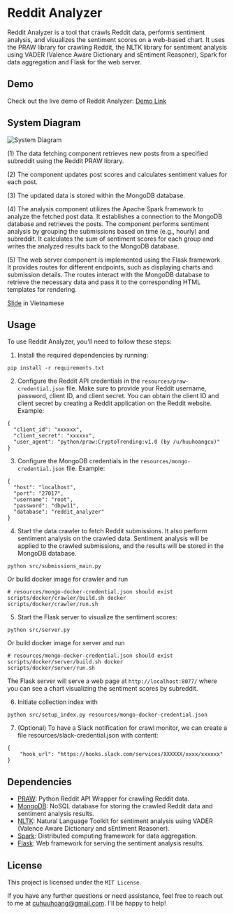 # Reddit Analyzer

Reddit Analyzer is a tool that crawls Reddit data, performs sentiment analysis, and visualizes the sentiment scores on a web-based chart. It uses the PRAW library for crawling Reddit, the NLTK library for sentiment analysis using VADER (Valence Aware Dictionary and sEntiment Reasoner), Spark for data aggregation and Flask for the web server.

## Demo

Check out the live demo of Reddit Analyzer: [Demo Link](https://reddit.ikuhi.com/)

## System Diagram

![System Diagram](http://reddit.ikuhi.com/.public/reddit-analyzer/RedditAnalyzer_trans.png)

(1) The data fetching component retrieves new posts from a specified subreddit using the Reddit PRAW library.

(2) The component updates post scores and calculates sentiment values for each post.

(3) The updated data is stored within the MongoDB database.

(4) The analysis component utilizes the Apache Spark framework to analyze the fetched post data. It establishes a connection to the MongoDB database and retrieves the posts. The component performs sentiment analysis by grouping the submissions based on time (e.g., hourly) and subreddit. It calculates the sum of sentiment scores for each group and writes the analyzed results back to the MongoDB database.

(5) The web server component is implemented using the Flask framework. It provides routes for different endpoints, such as displaying charts and submission details. The routes interact with the MongoDB database to retrieve the necessary data and pass it to the corresponding HTML templates for rendering.

[Slide](https://docs.google.com/presentation/d/17lG2dDLDoovDo2uMZcyHC-xHwkkPQ48E5lBV0djGDTc/edit?usp=sharing) in Vietnamese

## Usage

To use Reddit Analyzer, you'll need to follow these steps:

1. Install the required dependencies by running:
```
pip install -r requirements.txt
```

2. Configure the Reddit API credentials in the `resources/praw-credential.json` file. Make sure to provide your Reddit username, password, client ID, and client secret. You can obtain the client ID and client secret by creating a Reddit application on the Reddit website.
Example:
```
{
  "client_id": "xxxxxx",
  "client_secret": "xxxxxx",
  "user_agent": "python/praw:CryptoTrending:v1.0 (by /u/huuhoangcu)"
}
```
3. Configure the MongoDB credentials in the `resources/mongo-credential.json` file.
Example:
```
{
  "host": "localhost",
  "port": "27017",
  "username": "root",
  "password": "dbpw11",
  "database": "reddit_analyzer"
}
```

4. Start the data crawler to fetch Reddit submissions. It also perform sentiment analysis on the crawled data. Sentiment analysis will be applied to the crawled submissions, and the results will be stored in the MongoDB database.
```
python src/submissions_main.py
```
Or build docker image for crawler and run
```
# resources/mongo-docker-credential.json should exist
scripts/docker/crawler/build.sh docker
scripts/docker/crawler/run.sh
```

5. Start the Flask server to visualize the sentiment scores:
```
python src/server.py
```
Or build docker image for server and run
```
# resources/mongo-docker-credential.json should exist
scripts/docker/server/build.sh docker
scripts/docker/server/run.sh
```
The Flask server will serve a web page at `http://localhost:8077/` where you can see a chart visualizing the sentiment scores by subreddit.

6. Initiate collection index with
```
python src/setup_index.py resources/mongo-docker-credential.json
```

7. (Optional) To have a Slack notification for crawl monitor, we can create a file resources/slack-credential.json with content:
```
{
    "hook_url": "https://hooks.slack.com/services/XXXXXX/xxxx/xxxxxx"
}
```

## Dependencies

- [PRAW](https://praw.readthedocs.io/en/stable/): Python Reddit API Wrapper for crawling Reddit data.
- [MongoDB](https://www.mongodb.com/docs/manual/core/document/): NoSQL database for storing the crawled Reddit data and sentiment analysis results.
- [NLTK](https://www.nltk.org/_modules/nltk/sentiment/vader.html): Natural Language Toolkit for sentiment analysis using VADER (Valence Aware Dictionary and sEntiment Reasoner).
- [Spark](https://spark.apache.org/docs/latest/index.html): Distributed computing framework for data aggregation.
- [Flask](https://flask.palletsprojects.com/en/2.3.x/): Web framework for serving the sentiment analysis results.

## License

This project is licensed under the `MIT License`.

If you have any further questions or need assistance, feel free to reach out to me at cuhuuhoang@gmail.com. I'll be happy to help!
